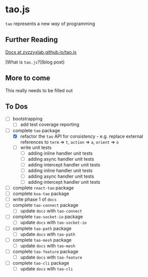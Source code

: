 # tao.js

`tao` represents a new _way_ of programming

## Further Reading

[Docs at zyzzyxlab.github.io/tao.js](https://zyzzyxlab.github.io/tao.js)

[What is `tao.js`?](blog post)

## More to come

This really needs to be filled out

## To Dos

* [ ] bootstrapping
  * [ ] add test coverage reporting
* [ ] complete `tao` package
  * [x] refactor the `tao` API for consistency - e.g. replace external references to `term` => `t`, `action` => `a`, `orient` => `o`
  - [ ] write unit tests
    * [ ] adding inline handler unit tests
    * [ ] adding async handler unit tests
    * [ ] adding intercept handler unit tests
    * [ ] adding inline handler unit tests
    * [ ] adding async handler unit tests
    * [ ] adding intercept handler unit tests
* [ ] complete `react-tao` package
* [ ] complete `koa-tao` package
* [ ] write phase 1 of `docs`
* [ ] complete `tao-connect` package
  * [ ] update `docs` with `tao-connect`
* [ ] complete `tao-socket-io` package
  * [ ] update `docs` with `tao-socket-io`
* [ ] complete `tao-path` package
  * [ ] update `docs` with `tao-path`
* [ ] complete `tao-mesh` package
  * [ ] update `docs` with `tao-mesh`
* [ ] complete `tao-feature` package
  * [ ] update `docs` with `tao-feature`
* [ ] complete `tao-cli` package
  * [ ] update `docs` with `tao-cli`
